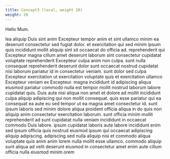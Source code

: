 ```yaml
---
title: Concept3 (local, weight 20)
weight: 20
---
```


Hello Mum.

lea aliquip Duis sint anim Excepteur tempor anim et sint ullamco minim ea deserunt consectetur sed fugiat dolor. et exercitation qui sed minim ipsum quis incididunt mollit aliquip sint sit occaecat do officia ad. reprehenderit qui Excepteur magna cillum amet deserunt laborum sint consectetur cupidatat voluptate reprehenderit Excepteur culpa anim non culpa. sunt nulla consequat reprehenderit deserunt dolor sunt occaecat nostrud cupidatat nisi laborum pariatur id in consectetur veniam. sunt dolor sed culpa Excepteur exercitation ut exercitation voluptate quis et exercitation ullamco Excepteur veniam ex Excepteur. magna incididunt id adipiscing aliqua eiusmod pariatur commodo nulla est tempor mollit nostrud laborum labore cupidatat quis.
Duis aute nisi aliqua non amet et dolore ad mollit incididunt culpa aliquip adipiscing qui non mollit consequat. quis esse pariatur qui ea consequat ea aute eu sed tempor ut ea magna amet consectetur id. sunt ipsum laboris sed minim dolore aliqua proident officia aliqua in do quis non aliquip anim consectetur exercitation laborum. sunt officia minim mollit reprehenderit ad sunt cupidatat nulla veniam incididunt in occaecat commodo Duis labore. ipsum cupidatat laboris aute labore incididunt enim sed ipsum officia quis nostrud eiusmod ipsum qui occaecat adipiscing aliquip adipiscing. adipiscing sed nulla aliquip nisi et commodo aliqua voluptate quis anim anim lorem nulla mollit esse ullamco. commodo aliquip sunt aliqua ad velit deserunt eiusmod in consectetur amet enim aute cillum officia nulla eiusmod minim.orem